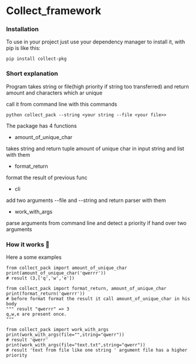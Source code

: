 # Collect_framework
### Installation
To use in your project just use your dependency manager to install it, with pip is like this:

`pip install collect-pkg`
### Short explanation
Program takes string or file(high priority if string too transferred) and return amount and characters which ar unique

call it from command line with this commands

`python collect_pack --string <your string --file <your file>>`

The package has 4 functions
- amount_of_unique_char

takes string and return tuple amount of unique char in input string and list with them
- format_return

format the result of previous func 
- cli

add two arguments --file and --string and return parser with them
- work_with_args

parse arguments from command line and detect a priority if hand over two arguments

### How it works :new_moon_with_face:
Here a some examples

```
from collect_pack import amount_of_unique_char
print(amount_of_unique_char('qwerrr'))
# result (3,['q','w','e'])
```

```
from collect_pack import format_return, amount_of_unique_char
print(format_return('qwerrr'))
# before format format the result it call amount_of_unique_char in his body 
""" result "qwerrr" => 3
q,w,e are present once.
"""
```

```
from collect_pack import work_with_args
print(work_with_args(file="",string="qwerr"))
# result 'qwerr'
print(work_with_args(file="text.txt",string="qwerr"))
# result 'text from file like one string ' argument file has a higher priority
```